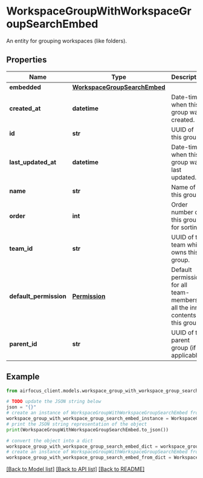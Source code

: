 # WorkspaceGroupWithWorkspaceGroupSearchEmbed

An entity for grouping workspaces (like folders).

## Properties

Name | Type | Description | Notes
------------ | ------------- | ------------- | -------------
**embedded** | [**WorkspaceGroupSearchEmbed**](WorkspaceGroupSearchEmbed.md) |  | 
**created_at** | **datetime** | Date-time when this group was created. | 
**id** | **str** | UUID of this group. | 
**last_updated_at** | **datetime** | Date-time when this group was last updated. | 
**name** | **str** | Name of this group. | 
**order** | **int** | Order number of this group for sorting. | 
**team_id** | **str** | UUID of the team which owns this group. | 
**default_permission** | [**Permission**](Permission.md) | Default permission for all team-members to all the inner contents of this group. | [optional] 
**parent_id** | **str** | UUID of the parent group (if applicable). | [optional] 

## Example

```python
from airfocus_client.models.workspace_group_with_workspace_group_search_embed import WorkspaceGroupWithWorkspaceGroupSearchEmbed

# TODO update the JSON string below
json = "{}"
# create an instance of WorkspaceGroupWithWorkspaceGroupSearchEmbed from a JSON string
workspace_group_with_workspace_group_search_embed_instance = WorkspaceGroupWithWorkspaceGroupSearchEmbed.from_json(json)
# print the JSON string representation of the object
print(WorkspaceGroupWithWorkspaceGroupSearchEmbed.to_json())

# convert the object into a dict
workspace_group_with_workspace_group_search_embed_dict = workspace_group_with_workspace_group_search_embed_instance.to_dict()
# create an instance of WorkspaceGroupWithWorkspaceGroupSearchEmbed from a dict
workspace_group_with_workspace_group_search_embed_from_dict = WorkspaceGroupWithWorkspaceGroupSearchEmbed.from_dict(workspace_group_with_workspace_group_search_embed_dict)
```
[[Back to Model list]](../README.md#documentation-for-models) [[Back to API list]](../README.md#documentation-for-api-endpoints) [[Back to README]](../README.md)


